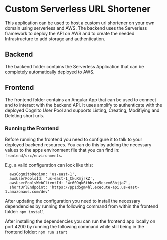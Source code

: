 # Custom Serverless URL Shortener
This application can be used to host a custom url shortener on your own domain using serverless and AWS.
The backend uses the Serverless framework to deploy the API on AWS and to create the needed Infrastructure to add storage and authentication.

## Backend
The backend folder contains the Serverless Application that can be completely automatically deployed to AWS.

## Frontend
The frontend folder contains an Angular App that can be used to connect and to interact with the backend API. It uses amplify to authenticate with the deployed Cognito User Pool and supports Listing, Creating, Modifiying and Deleting short urls.

### Running the Frontend
Before running the frontend you need to configure it to talk to your deployed backend resources. You can do this by adding the necessary values to the apps environment file that you can find in: `frontend/src/environments`.

E.g. a valid configuration can look like this:
```
  awsCognitoRegion: 'us-east-1',
  awsUserPoolsId: 'us-east-1_CkuRmjrkZ',
  awsUserPoolsWebClientId: '4r609qk6thbvru5esem68hjja7',
  shortUrlEndpoint: 'https://pp1d5gm4hl.execute-api.us-east-1.amazonaws.com/dev'
```

After updating the configuration you need to install the necessary dependencies by running the following command from within the frontend folder:
`npm install`

After installing the dependencies you can run the frontend app locally on port 4200 by running the following command while still being in the frontend folder:
`npm run start`

